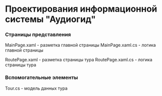 # Проектирования информационной системы "Аудиогид"
### Страницы представления

MainPage.xaml - разметка главной страницы
MainPage.xaml.cs - логика главной страницы

RoutePage.xaml - разметка страницы тура
RoutePage.xaml.cs - логика страницы тура

### Вспомогательные элементы
Tour.cs - модель данных тура
